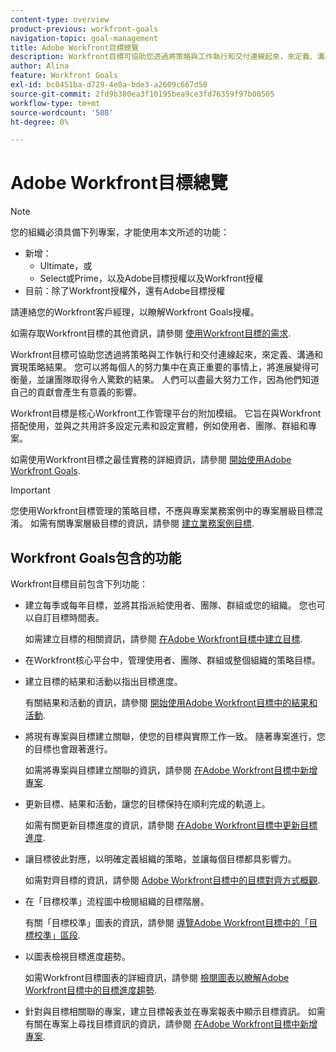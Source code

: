 ```yaml
---
content-type: overview
product-previous: workfront-goals
navigation-topic: goal-management
title: Adobe Workfront目標總覽
description: Workfront目標可協助您透過將策略與工作執行和交付連線起來，來定義、溝通和實現策略結果。
author: Alina
feature: Workfront Goals
exl-id: bc0451ba-d729-4e8a-bde3-a2609c667d50
source-git-commit: 2fd9b380ea3f10195bea9ce3fd76359f97b00505
workflow-type: tm+mt
source-wordcount: '508'
ht-degree: 0%

---
```


# Adobe Workfront目標總覽

<!-- Audited: 1/2024 -->

<!--drafted for P&P new model: the note at the top will need to be replaced with this:

Your organization must have the following to use the functionality described in this article:

* For the legacy plan and license structure: 

  * A Pro or higher [Adobe Workfront plan](https://www.workfront.com/plans). 
  * An Adobe Workfront Goals license in addition to a Workfront license.

* For the current plan and license structure:

  * An Ultimate plan 
    
    Or
    
    An additional license for Adobe Workfront Goals for the Prime or Select Adobe Workfront plans. <is there a link we can add here for the plans and what they contain?!>

Contact your Workfront account manager to learn about a Workfront Goals license.

For additional information about access to Workfront Goals, see [Requirements to use Workfront Goals](../workfront-goals/goal-management/access-needed-for-wf-goals.md).
-->

>[!NOTE]
>
>您的組織必須具備下列專案，才能使用本文所述的功能：
>
>* 新增：
>   * Ultimate，或
>   * Select或Prime，以及Adobe目標授權以及Workfront授權
>* 目前：除了Workfront授權外，還有Adobe目標授權
>
>請連絡您的Workfront客戶經理，以瞭解Workfront Goals授權。
>
>如需存取Workfront目標的其他資訊，請參閱 [使用Workfront目標的需求](../../workfront-goals/goal-management/access-needed-for-wf-goals.md).


Workfront目標可協助您透過將策略與工作執行和交付連線起來，來定義、溝通和實現策略結果。 您可以將每個人的努力集中在真正重要的事情上，將進展變得可衡量，並讓團隊取得令人驚歎的結果。 人們可以盡最大努力工作，因為他們知道自己的貢獻會產生有意義的影響。

Workfront目標是核心Workfront工作管理平台的附加模組。 它旨在與Workfront搭配使用，並與之共用許多設定元素和設定實體，例如使用者、團隊、群組和專案。

如需使用Workfront目標之最佳實務的詳細資訊，請參閱 [開始使用Adobe Workfront Goals](../../workfront-goals/goal-management/getting-started-with-wf-goals.md).

>[!IMPORTANT]
>
>您使用Workfront目標管理的策略目標，不應與專案業務案例中的專案層級目標混淆。 如需有關專案層級目標的資訊，請參閱 [建立業務案例目標](../../manage-work/projects/define-a-business-case/create-business-case-goals.md).

## Workfront Goals包含的功能

Workfront目標目前包含下列功能：

* 建立每季或每年目標，並將其指派給使用者、團隊、群組或您的組織。 您也可以自訂目標時間表。

  如需建立目標的相關資訊，請參閱 [在Adobe Workfront目標中建立目標](../../workfront-goals/goal-management/create-goals.md).

* 在Workfront核心平台中，管理使用者、團隊、群組或整個組織的策略目標。
* 建立目標的結果和活動以指出目標進度。

  有關結果和活動的資訊，請參閱 [開始使用Adobe Workfront目標中的結果和活動](../../workfront-goals/results-and-activities/get-started-with-results-and-activities.md).

* 將現有專案與目標建立關聯，使您的目標與實際工作一致。 隨著專案進行，您的目標也會跟著進行。

  如需將專案與目標建立關聯的資訊，請參閱 [在Adobe Workfront目標中新增專案](../../workfront-goals/results-and-activities/connect-projects-to-goals-overview.md).

* 更新目標、結果和活動，讓您的目標保持在順利完成的軌道上。

  如需有關更新目標進度的資訊，請參閱 [在Adobe Workfront目標中更新目標進度](../../workfront-goals/goal-review-and-workfront-goals-sections/check-in-goals.md).

* 讓目標彼此對應，以明確定義組織的策略，並讓每個目標都具影響力。

  如需對齊目標的資訊，請參閱 [Adobe Workfront目標中的目標對齊方式概觀](../../workfront-goals/goal-alignment/goal-alignment-overview.md).

* 在「目標校準」流程圖中檢閱組織的目標階層。

  有關「目標校準」圖表的資訊，請參閱 [導覽Adobe Workfront目標中的「目標校準」區段](../../workfront-goals/goal-alignment/navigate-goal-alignment-chart.md).

* 以圖表檢視目標進度趨勢。

  如需Workfront目標圖表的詳細資訊，請參閱 [檢閱圖表以瞭解Adobe Workfront目標中的目標進度趨勢](../../workfront-goals/goal-review-and-workfront-goals-sections/review-goal-graphs.md).

* 針對與目標相關聯的專案，建立目標報表並在專案報表中顯示目標資訊。 如需有關在專案上尋找目標資訊的資訊，請參閱 [在Adobe Workfront目標中新增專案](../../workfront-goals/results-and-activities/connect-projects-to-goals-overview.md).


